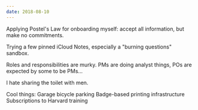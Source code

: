```yaml
---
date: 2018-08-10
---
```


Applying Postel's Law for onboarding myself: accept all information, but make no commitments.

Trying a few pinned iCloud Notes, especially a "burning questions" sandbox.

Roles and responsibilities are murky. PMs are doing analyst things, POs are expected by some to be PMs…

I hate sharing the toilet with men.

Cool things:
Garage bicycle parking
Badge-based printing infrastructure
Subscriptions to Harvard training
